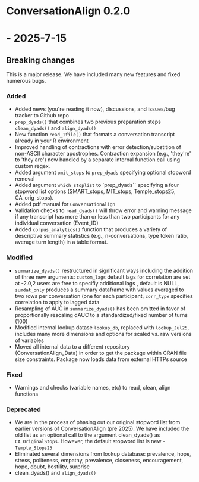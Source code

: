# ConversationAlign 0.2.0

# - 2025-7-15

## Breaking changes

This is a major release. We have included many new features and fixed numerous bugs.

### Added
-   Added news (you're reading it now), discussions, and issues/bug tracker to Github repo
-   ``prep_dyads()`` that combines two previous preparation steps `clean_dyads()` and `align_dyads()`
-   New function `read_1file()` that formats a conversation transcript already in your R environment 
-   Improved handling of contractions with error detection/substition of non-ASCII character apostrophes. Contraction expansion (e.g., 'they're' to 'they are') now handled by a separate internal function call using custom regex.   
-   Added argument ``omit_stops`` to ``prep_dyads`` specifying optional stopword removal 
-   Added argument ``which_stoplist`` to `prep_dyads`` specifying a four stopword list options (SMART_stops, MIT_stops, Temple_stops25, CA_orig_stops). 
-   Added pdf manual for ``ConversationAlign``
-   Validation checks to `read_dyads()` will throw error and warning message if any transcript has more than or less than two participants for any individual conversation (Event_ID)
-   Added `corpus_analytics()` function that produces a variety of descriptive summary statistics (e.g., n-conversations, type token ratio, average turn length) in a table format.

### Modified
-   `summarize_dyads()` restructured in significant ways including the addition of three new arguments: `custom_lags` default lags for correlation are set at -2.0,2 users are free to specifiy additional lags , default is NULL, `sumdat_only` produces a summary dataframe with values averaged to two rows per conversation (one for each participant, `corr_type` specifies correlation to apply to lagged data 
-    Resampling of AUC in `summarize_dyads()` has been omitted in favor of proportionally rescaling dAUC to a standardized/fixed number of turns (100)
-    Modified internal lookup datase ``lookup_db``, replaced with ``lookup_Jul25``, includes many more dimensions and options for scaled vs. raw versions of variables
-    Moved all internal data to a different repository (ConversationAlign_Data) in order to get the package within CRAN file size constraints.  Package now loads data from external HTTPs source

### Fixed
-  Warnings and checks (variable names, etc) to read, clean, align functions

### Deprecated
-   We are in the process of phasing out our original stopword list from earlier versions of ConversationAlign (pre 2025). We have included the old list as an optional call to the argument clean_dyads() as ``CA_OriginalStops``. However, the default stopword list is new - ``Temple_Stops25``
-   Eliminated several dimensions from lookup database: prevalence, hope, stress, politeness, empathy, prevalence, closeness, encouragement, hope, doubt, hostility, surprise 
-   clean_dyads() and `align_dyads()`

